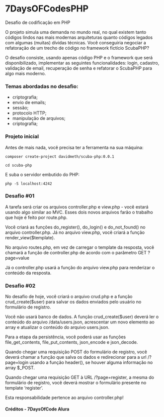 # 7DaysOFCodesPHP

Desafio de codificação em PHP

O projeto simula uma demanda no mundo real, no qual existem tanto códigos lindos nas mais modernas arquiteturas quanto códigos legados com algumas (muitas) dívidas técnicas. Você conseguiria negociar a refatoração de um trecho de código no framework fictício ScubaPHP?

O desafio consiste, usando apenas código PHP e o framework que será disponibilizado, implementar as seguintes funcionalidades: login, cadastro, validação de email, recuperação de senha e refatorar o ScubaPHP para algo mais moderno.

### Temas abordadas no desafio:

- criptografia;
- envio de emails;
- sessão;
- protocolo HTTP;
- manipulação de arquivos;
- criptografia;

### Projeto inicial

Antes de mais nada, você precisa ter a ferramenta na sua máquina:

```
composer create-project davidmeth/scuba-php:0.0.1
```

```
cd scuba-php
```

E suba o servidor embutido do PHP:

```
php -S localhost:4242
```

### Desafio #01

A tarefa será criar os arquivos controller.php e view.php - você estará usando algo similar ao MVC. Esses dois novos arquivos farão o trabalho que hoje é feito por route.php.

Você criará as funções do_register(), do_login() e do_not_found() no arquivo controller.php. Já no arquivo view.php, você criará a função render_view($template).

No arquivo routes.php, em vez de carregar o template da resposta, você chamará a função de controller.php de acordo com o parâmetro GET ?page=value

Já o controller.php usará a função do arquivo view.php para renderizar o conteúdo da resposta.

### Desafio #02

No desafio de hoje, você criará o arquivo crud.php e a função crud_create($user) para salvar os dados enviados pelo usuário no formulário de registro.

Você não usará banco de dados. A função crud_create($user) deverá ler o conteúdo do arquivo /data/users.json, acrescentar um novo elemento ao array e atualizar o conteúdo do arquivo users.json.

Para a etapa da persistência, você poderá usar as funções file_get_contents, file_put_contents, json_encode e json_decode.

Quando chegar uma requisição POST do formulário de registro, você deverá chamar a função que salva os dados e redirecionar para a url /?page=login usando a função header(), se houver alguma informação no array $\_POST.

Quando chegar uma requisição GET à URL
/?page=register, a mesma do formulário de registro, você deverá mostrar o formulário presente no template ‘register’.

Esta responsabilidade pertence ao arquivo controller.php!

#### Créditos - 7DaysOfCode Alura

